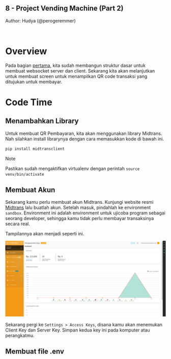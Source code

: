 8 - Project Vending Machine (Part 2)
---

Author: Hudya (@perogeremmer)

<br />

# Overview

Pada bagian [pertama](8-project-vending-machine-part-1.md), kita sudah membangun struktur dasar untuk membuat websocket server dan client. Sekarang kita akan melanjutkan untuk membuat screen untuk menampilkan QR code transaksi yang ditujukan untuk membayar.

# Code Time

## Menambahkan Library

Untuk membuat QR Pembayaran, kita akan menggunakan library Midtrans. Nah silahkan install librarynya dengan cara memasukkan kode di bawah ini.

```bash
pip install midtransclient
```

> [!NOTE]
> Pastikan sudah mengaktifkan virtualenv dengan perintah `source venv/bin/activate`

## Membuat Akun

Sekarang kamu perlu membuat akun Midtrans. Kunjungi website resmi [Midtrans](https://midtrans.com/) lalu buatlah akun. Setelah masuk, pindahlah ke environment `sandbox`. Environment ini adalah environment untuk ujicoba program sebagai seorang developer, sehingga kamu tidak perlu membayar transaksinya secara real.

Tampilannya akan menjadi seperti ini.

![Alt text](./assets/8-project-vending-machine/1.png)

Sekarang pergi ke `Settings > Access Keys`, disana kamu akan menemukan Client Key dan Server Key. Simpan kedua key ini pada komputer atau perangkatmu.

## Membuat file .env
